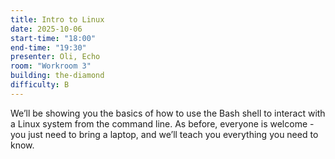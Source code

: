 ```yaml
---
title: Intro to Linux
date: 2025-10-06
start-time: "18:00"
end-time: "19:30"
presenter: Oli, Echo
room: "Workroom 3"
building: the-diamond
difficulty: B
---
```


We’ll be showing you the basics of how to use the Bash shell to interact with a Linux system from the command line. As before, everyone is welcome - you just need to bring a laptop, and we’ll teach you everything you need to know.